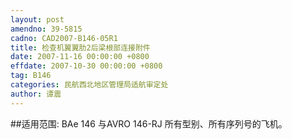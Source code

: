 ```yaml
---
layout: post
amendno: 39-5815
cadno: CAD2007-B146-05R1
title: 检查机翼翼肋2后梁根部连接附件
date: 2007-11-16 00:00:00 +0800
effdate: 2007-10-30 00:00:00 +0800
tag: B146
categories: 民航西北地区管理局适航审定处
author: 谭震
---
```


##适用范围:
BAe 146 与AVRO 146-RJ 所有型别、所有序列号的飞机。

